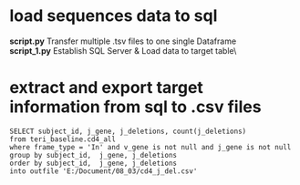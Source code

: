 # load sequences data to sql

**script.py** Transfer multiple .tsv files to one single Dataframe\
**script_1.py** Establish SQL Server & Load data to target table\

# extract and export target information from sql to .csv files

```
SELECT subject_id, j_gene, j_deletions, count(j_deletions)
from teri_baseline.cd4_all
where frame_type = 'In' and v_gene is not null and j_gene is not null
group by subject_id,  j_gene, j_deletions
order by subject_id,  j_gene, j_deletions
into outfile 'E:/Document/08_03/cd4_j_del.csv'
```
